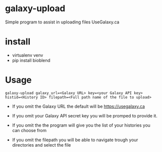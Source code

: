 # galaxy-upload
Simple program to assist in uploading files UseGalaxy.ca

# install
- virtualenv venv
- pip install bioblend

# Usage
```
galaxy-upload galaxy_url=<Galaxy URL> key=<your Galaxy API key> histid=<History ID> filepath=<Full path name of the file to upload>
```

- If you omit the Galaxy URL the default will be https://usegalaxy.ca

- If you omit your Galaxy API secret key you will be promped to provide it. 

- If you omit the <History ID> the program will give you the list of your histories you can choose from

- If you omit the filepath you will be able to navigate trough your directories and select the file
